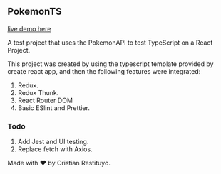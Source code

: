 ## PokemonTS

[live demo here](https://fathomless-falls-99047.herokuapp.com/)

A test project that uses the PokemonAPI to test TypeScript on a React Project.

This project was created by using the typescript template provided
by create react app, and then the following features were integrated:

1. Redux.
2. Redux Thunk.
3. React Router DOM
4. Basic ESlint and Prettier.

### Todo

1. Add Jest and UI testing.
2. Replace fetch with Axios.

Made with :heart: by Cristian Restituyo.
